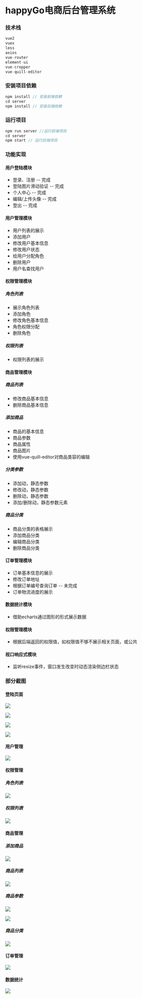 # happyGo电商后台管理系统

### 技术栈
```js
vue2
vuex
less
axios
vue-router
element-ui
vue-cropper
vue-quill-editor
```

### 安装项目依赖
```js
npm install // 安装前端依赖
cd server
npm install // 安装后端依赖
```

### 运行项目
```js
npm run server //运行前端项目
cd server
npm start // 运行后端项目
```

### 功能实现

#### 用户登陆模块

- 登录、注册 -- 完成
- 登陆图片滑动验证 -- 完成
- 个人中心 -- 完成
- 编辑/上传头像 -- 完成 
- 登出 -- 完成

#### 用户管理模块

- 用户列表的展示
- 添加用户
- 修改用户基本信息
- 修改用户状态
- 给用户分配角色
- 删除用户
- 用户名查找用户

#### 权限管理模块

##### 角色列表

- 展示角色列表
- 添加角色
- 修改角色基本信息
- 角色权限分配
- 删除角色

##### 权限列表

- 权限列表的展示

#### 商品管理模块

##### 商品列表

- 修改商品基本信息
- 删除商品基本信息

##### 添加商品

- 商品的基本信息
- 商品参数
- 商品属性
- 商品图片
- 使用vue-quill-editor对商品类容的编辑

##### 分类参数

- 添加动，静态参数
- 修改动，静态参数
- 删除动，静态参数
- 添加/删除动，静态参数元素

##### 商品分类

- 商品分类的表格展示
- 添加商品分类
- 编辑商品分类
- 删除商品分类

#### 订单管理模块

- 订单基本信息的展示
- 修改订单地址
- 根据订单编号查询订单 -- 未完成
- 订单物流进度的展示

#### 数据统计模块

- 借助echarts通过图形的形式展示数据

#### 权限管理模块

- 根据后端返回的权限值，如权限值不够不展示相关页面，或公共

#### 视口响应式模块

- 监听resize事件，窗口发生改变时动态渲染侧边栏状态

### 部分截图

#### 登陆页面

![](/images/01.png)

![](/images/02.png)

![](/images/03.png)

![](/images/04.png)

#### 用户管理

![](/images/05.png)

#### 权限管理

##### 角色列表

![](/images/06.png)

##### 权限列表

![](/images/07.png)

#### 商品管理

##### 添加商品

![](/images/08.png)

##### 商品列表

![](/images/09.png)

##### 商品参数

![](/images/10.png)

![](/images/11.png)

##### 商品分类

![](/images/12.png)

#### 订单管理

![](/images/13.png)

#### 数据统计

![](/images/14.png)





